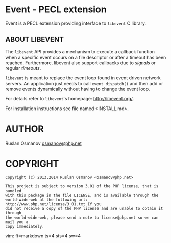 Event - PECL extension
======================

Event is a PECL extension providing interface to `libevent` C library.

ABOUT LIBEVENT
--------------

The `libevent` API provides a mechanism to execute a callback function when a
specific event occurs on a file descriptor or after a timeout has been reached.
Furthermore, libevent also support callbacks due to *signals* or regular
*timeouts*.

`libevent` is meant to replace the event loop found in event driven network
servers. An application just needs to call `event_dispatch()` and then add or
remove events dynamically without having to change the event loop.

For details refer to `libevent`'s homepage: <http://libevent.org/>.

For installation instructions see file named <INSTALL.md>.


AUTHOR
======

Ruslan Osmanov <osmanov@php.net>


COPYRIGHT
=========

	Copyright (c) 2013,2014 Ruslan Osmanov <osmanov@php.net>

	This project is subject to version 3.01 of the PHP license, that is bundled
	with this package in the file LICENSE, and is available through the
	world-wide-web at the following url: http://www.php.net/license/3_01.txt If you
	did not receive a copy of the PHP license and are unable to obtain it through
	the world-wide-web, please send a note to license@php.net so we can mail you a
	copy immediately.

vim: ft=markdown ts=4 sts=4 sw=4
